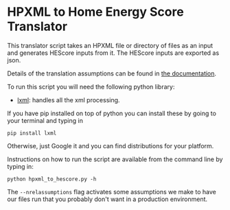 # HPXML to Home Energy Score Translator

This translator script takes an HPXML file or directory of files as an input 
and generates HEScore inputs from it. The HEScore inputs are exported as json. 

Details of the translation assumptions can be found in [the documentation](http://hescore-hpxml.readthedocs.org/en/latest/).

To run this script you will need the following python library:

 * [lxml](http://lxml.de/): handles all the xml processing.

If you have pip installed on top of python you can install these by going to
your terminal and typing in

```
pip install lxml
```

Otherwise, just Google it and you can find distributions for your platform. 

Instructions on how to run the script are available from the command line by 
typing in:

```
python hpxml_to_hescore.py -h
```

The `--nrelassumptions` flag activates some assumptions we make to have our files run
that you probably don't want in a production environment.
